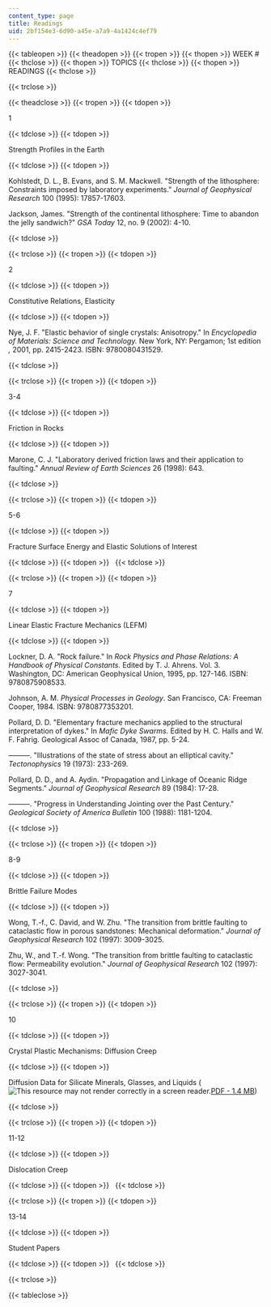 ```yaml
---
content_type: page
title: Readings
uid: 2bf154e3-6d90-a45e-a7a9-4a1424c4ef79
---
```


{{< tableopen >}}
{{< theadopen >}}
{{< tropen >}}
{{< thopen >}}
WEEK #
{{< thclose >}}
{{< thopen >}}
TOPICS
{{< thclose >}}
{{< thopen >}}
READINGS
{{< thclose >}}

{{< trclose >}}

{{< theadclose >}}
{{< tropen >}}
{{< tdopen >}}


1


{{< tdclose >}}
{{< tdopen >}}


Strength Profiles in the Earth


{{< tdclose >}}
{{< tdopen >}}


Kohlstedt, D. L., B. Evans, and S. M. Mackwell. "Strength of the lithosphere: Constraints imposed by laboratory experiments." _Journal of Geophysical Research_ 100 (1995): 17857-17603.

Jackson, James. "Strength of the continental lithosphere: Time to abandon the jelly sandwich?" _GSA Today_ 12, no. 9 (2002): 4-10.


{{< tdclose >}}

{{< trclose >}}
{{< tropen >}}
{{< tdopen >}}


2


{{< tdclose >}}
{{< tdopen >}}


Constitutive Relations, Elasticity


{{< tdclose >}}
{{< tdopen >}}


Nye, J. F. "Elastic behavior of single crystals: Anisotropy." In _Encyclopedia of Materials: Science and Technology._ New York, NY: Pergamon; 1st edition _,_ 2001, pp. 2415-2423. ISBN: 9780080431529.


{{< tdclose >}}

{{< trclose >}}
{{< tropen >}}
{{< tdopen >}}


3-4


{{< tdclose >}}
{{< tdopen >}}


Friction in Rocks


{{< tdclose >}}
{{< tdopen >}}


Marone, C. J. "Laboratory derived friction laws and their application to faulting." _Annual Review of Earth Sciences_ 26 (1998): 643.


{{< tdclose >}}

{{< trclose >}}
{{< tropen >}}
{{< tdopen >}}


5-6


{{< tdclose >}}
{{< tdopen >}}


Fracture Surface Energy and Elastic Solutions of Interest


{{< tdclose >}}
{{< tdopen >}}
 
{{< tdclose >}}

{{< trclose >}}
{{< tropen >}}
{{< tdopen >}}


7


{{< tdclose >}}
{{< tdopen >}}


Linear Elastic Fracture Mechanics (LEFM)


{{< tdclose >}}
{{< tdopen >}}


Lockner, D. A. "Rock failure." In _Rock Physics and Phase Relations: A Handbook of Physical Constants._ Edited by T. J. Ahrens. Vol. 3. Washington, DC: American Geophysical Union, 1995, pp. 127-146. ISBN: 9780875908533.

Johnson, A. M. _Physical Processes in Geology_. San Francisco, CA: Freeman Cooper, 1984. ISBN: 9780877353201.

Pollard, D. D. "Elementary fracture mechanics applied to the structural interpretation of dykes." In _Mafic Dyke Swarms_. Edited by H. C. Halls and W. F. Fahrig. Geological Assoc of Canada, 1987, pp. 5-24.

———. "Illustrations of the state of stress about an elliptical cavity." _Tectonophysics_ 19 (1973): 233-269.

Pollard, D. D., and A. Aydin. "Propagation and Linkage of Oceanic Ridge Segments." _Journal of Geophysical Research_ 89 (1984): 17-28.

———. "Progress in Understanding Jointing over the Past Century." _Geological Society of America Bulletin_ 100 (1988): 1181-1204.


{{< tdclose >}}

{{< trclose >}}
{{< tropen >}}
{{< tdopen >}}


8-9


{{< tdclose >}}
{{< tdopen >}}


Brittle Failure Modes


{{< tdclose >}}
{{< tdopen >}}


Wong, T.-f., C. David, and W. Zhu. "The transition from brittle faulting to cataclastic flow in porous sandstones: Mechanical deformation." _Journal of Geophysical Research_ 102 (1997): 3009-3025.

Zhu, W., and T.-f. Wong. "The transition from brittle faulting to cataclastic flow: Permeability evolution." _Journal of Geophysical Research_ 102 (1997): 3027-3041.


{{< tdclose >}}

{{< trclose >}}
{{< tropen >}}
{{< tdopen >}}


10


{{< tdclose >}}
{{< tdopen >}}


Crystal Plastic Mechanisms: Diffusion Creep


{{< tdclose >}}
{{< tdopen >}}


Diffusion Data for Silicate Minerals, Glasses, and Liquids (![This resource may not render correctly in a screen reader.](/images/inacessible.gif)[PDF - 1.4 MB](https://agupubs.onlinelibrary.wiley.com/doi/10.1029/RF002p0269))


{{< tdclose >}}

{{< trclose >}}
{{< tropen >}}
{{< tdopen >}}


11-12


{{< tdclose >}}
{{< tdopen >}}


Dislocation Creep


{{< tdclose >}}
{{< tdopen >}}
 
{{< tdclose >}}

{{< trclose >}}
{{< tropen >}}
{{< tdopen >}}


13-14


{{< tdclose >}}
{{< tdopen >}}


Student Papers


{{< tdclose >}}
{{< tdopen >}}
 
{{< tdclose >}}

{{< trclose >}}

{{< tableclose >}}